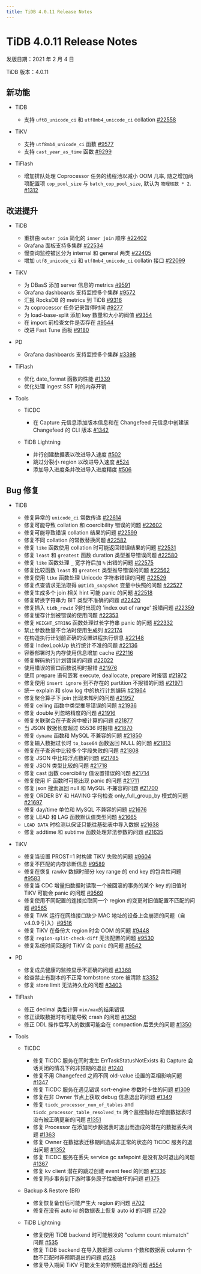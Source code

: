 ```yaml
---
title: TiDB 4.0.11 Release Notes
---
```


# TiDB 4.0.11 Release Notes

发版日期：2021 年 2 月 4 日

TiDB 版本：4.0.11

## 新功能

+ TiDB

    - 支持 `uft8_unicode_ci` 和 `utf8mb4_unicode_ci` collation [#22558](https://github.com/pingcap/tidb/pull/22558)

+ TiKV

    - 支持 `utf8mb4_unicode_ci` 函数 [#9577](https://github.com/tikv/tikv/pull/9577)
    - 支持 `cast_year_as_time` 函数 [#9299](https://github.com/tikv/tikv/pull/9299)

+ TiFlash

    - 增加排队处理 Coprocessor 任务的线程池以减小 OOM 几率, 随之增加两项配置项 `cop_pool_size` 与 `batch_cop_pool_size`, 默认为 `物理核数 * 2`. [#1312](https://github.com/pingcap/tics/pull/1312)

## 改进提升

+ TiDB

    - 重排由 `outer join` 简化的 `inner join` 顺序 [#22402](https://github.com/pingcap/tidb/pull/22402)
    - Grafana 面板支持多集群 [#22534](https://github.com/pingcap/tidb/pull/22534)
    - 慢查询监控被区分为 internal 和 general 两类 [#22405](https://github.com/pingcap/tidb/pull/22405)
    - 增加 `utf8_unicode_ci` 和 `utf8mb4_unicode_ci` collatin 接口 [#22099](https://github.com/pingcap/tidb/pull/22099)

+ TiKV

    - 为 DBasS 添加 server 信息的 metrics  [#9591](https://github.com/tikv/tikv/pull/9591)
    - Grafana dashboards 支持监控多个集群 [#9572](https://github.com/tikv/tikv/pull/9572)
    - 汇报 RocksDB 的 metrics 到 TiDB [#9316](https://github.com/tikv/tikv/pull/9316)
    - 为 coprocessor 任务记录暂停时间 [#9277](https://github.com/tikv/tikv/pull/9277)
    - 为 load-base-split 添加 key 数量和大小的阀值 [#9354](https://github.com/tikv/tikv/pull/9354)
    - 在 import 前检查文件是否存在 [#9544](https://github.com/tikv/tikv/pull/9544)
    - 改进 Fast Tune 面板 [#9180](https://github.com/tikv/tikv/pull/9180)

+ PD

    - Grafana dashboards 支持监控多个集群 [#3398](https://github.com/tikv/tikv/pull/3398)

+ TiFlash

    - 优化 date_format 函数的性能 [#1339](https://github.com/pingcap/tics/pull/1339)
    - 优化处理 ingest SST 时的内存开销

+ Tools

    + TiCDC

        - 在 Capture 元信息添加版本信息和在 Changefeed 元信息中创建该 Changefeed 的 CLI 版本 [#1342](https://github.com/pingcap/ticdc/pull/1342)

    + TiDB Lightning

        - 并行创建数据表以改进导入速度 [#502](https://github.com/pingcap/tidb-lightning/pull/502)
        - 跳过分裂小 region 以改进导入速度 [#524](https://github.com/pingcap/tidb-lightning/pull/524)
        - 添加导入进度条并改进导入进度精度 [#506](https://github.com/pingcap/tidb-lightning/pull/506)

## Bug 修复

+ TiDB

    - 修复异常的 `unicode_ci` 常数传递 [#22614](https://github.com/pingcap/tidb/pull/22614)
    - 修复可能导致 collation 和 coercibility 错误的问题 [#22602](https://github.com/pingcap/tidb/pull/22602)
    - 修复可能导致错误 collation 结果的问题 [#22599](https://github.com/pingcap/tidb/pull/22599)
    - 修复不同 collation 的常数替换问题 [#22582](https://github.com/pingcap/tidb/pull/22582)
    - 修复 `like` 函数使用 collation 时可能返回错误结果的问题 [#22531](https://github.com/pingcap/tidb/pull/22531)
    - 修复 `least` 和 `greatest` 函数 duration 类型推导错误问题 [#22580](https://github.com/pingcap/tidb/pull/22580)
    - 修复 `like` 函数处理 `_` 宽字符后加 `%` 出错的问题 [#22575](https://github.com/pingcap/tidb/pull/22575)
    - 修复比较函数 `least` 和 `greatest` 类型推导错误的问题 [#22562](https://github.com/pingcap/tidb/pull/22562)
    - 修复使用 `like` 函数处理 Unicode 字符串错误的问题 [#22529](https://github.com/pingcap/tidb/pull/22529)
    - 修复点查请求无法取得 `@@tidb_snapshot` 变量中快照的问题 [#22527](https://github.com/pingcap/tidb/pull/22527)
    - 修复生成多个 join 相关 hint 可能 panic 的问题 [#22518](https://github.com/pingcap/tidb/pull/22518)
    - 修复转换字符串为 BIT 类型不准确的问题 [#22420](https://github.com/pingcap/tidb/pull/22420)
    - 修复插入 `tidb_rowid` 列时出现的 'index out of range' 报错问题 [#22359](https://github.com/pingcap/tidb/pull/22359)
    - 修复缓存计划被错误的使用问题 [#22353](https://github.com/pingcap/tidb/pull/22353)
    - 修复 `WEIGHT_STRING` 函数处理过长字符串 panic 的问题 [#22332](https://github.com/pingcap/tidb/pull/22332)
    - 禁止参数数量不合法时使用生成列 [#22174](https://github.com/pingcap/tidb/pull/22174)
    - 在构造执行计划前正确的设置进程执行信息 [#22148](https://github.com/pingcap/tidb/pull/22148)
    - 修复 IndexLookUp 执行统计不准的问题 [#22136](https://github.com/pingcap/tidb/pull/22136)
    - 容器部署时为内存使用信息增加 cache [#22116](https://github.com/pingcap/tidb/pull/22116)
    - 修复解码执行计划错误的问题 [#22022](https://github.com/pingcap/tidb/pull/22022)
    - 使用错误的窗口函数说明时报错 [#21976](https://github.com/pingcap/tidb/pull/21976)
    - 使用 prepare 语句嵌套 execute, deallocate, prepare 时报错 [#21972](https://github.com/pingcap/tidb/pull/21972)
    - 修复使用 `insert ignore` 到不存在的 partition 不报错的问题 [#21971](https://github.com/pingcap/tidb/pull/21971)
    - 统一 explain 和 slow log 中的执行计划编码 [#21964](https://github.com/pingcap/tidb/pull/21964)
    - 修复聚合算子下 join 出现未知列的问题 [#21957](https://github.com/pingcap/tidb/pull/21957)
    - 修复 ceiling 函数中类型推导错误的问题 [#21936](https://github.com/pingcap/tidb/pull/21936)
    - 修复 double 列忽略精度的问题 [#21916](https://github.com/pingcap/tidb/pull/21916)
    - 修复关联聚合在子查询中被计算的问题 [#21877](https://github.com/pingcap/tidb/pull/21877)
    - 当 JSON 数据长度超过 65536 时报错 [#21870](https://github.com/pingcap/tidb/pull/21870)
    - 修复 `dyname` 函数和 MySQL 不兼容的问题 [#21850](https://github.com/pingcap/tidb/pull/21850)
    - 修复输入数据过长时 `to_base64` 函数返回 NULL 的问题 [#21813](https://github.com/pingcap/tidb/pull/21813)
    - 修复在子查询中比较多个字段失败的问题 [#21808](https://github.com/pingcap/tidb/pull/21808)
    - 修复 JSON 中比较浮点数的问题 [#21785](https://github.com/pingcap/tidb/pull/21785)
    - 修复 JSON 类型比较的问题 [#21718](https://github.com/pingcap/tidb/pull/21718)
    - 修复 cast 函数 coercibility 值设置错误的问题 [#21714](https://github.com/pingcap/tidb/pull/21714)
    - 修复使用 IF 函数时可能出现 panic 的问题 [#21711](https://github.com/pingcap/tidb/pull/21711)
    - 修复 json 搜索返回 null 和 MySQL 不兼容的问题 [#21700](https://github.com/pingcap/tidb/pull/21700)
    - 修复 ORDER BY 和 HAVING 字句检查 only_full_group_by 模式的问题 [#21697](https://github.com/pingcap/tidb/pull/21697)
    - 修复 day/time 单位和 MySQL 不兼容的问题 [#21676](https://github.com/pingcap/tidb/pull/21676)
    - 修复 LEAD 和 LAG 函数默认值类型问题 [#21665](https://github.com/pingcap/tidb/pull/21665)
    - `LOAD DATA` 时检测以保证只能往基础表中导入数据 [#21638](https://github.com/pingcap/tidb/pull/21638)
    - 修复 addtime 和 subtime 函数处理非法参数的问题 [#21635](https://github.com/pingcap/tidb/pull/21635)

+ TiKV

    - 修复当设置 PROST=1 时构建 TiKV 失败的问题 [#9604](https://github.com/tikv/tikv/pull/9604)
    - 修复不匹配的内存诊断信息 [#9589](https://github.com/tikv/tikv/pull/9589)
    - 修复在恢复 rawkv 数据时部分 key range 的 end key 的包含性问题 [#9583](https://github.com/tikv/tikv/pull/9583)
    - 修复当 CDC 增量扫数据时读取一个被回滚的事务的某个 key 的旧值时 TiKV 可能会 panic 的问题 [#9569](https://github.com/tikv/tikv/pull/9569)
    - 修复使用不同配置的连接拉取同一个 region 的变更时旧值配置不匹配的问题 [#9565](https://github.com/tikv/tikv/pull/9565)
    - 修复 TiVK 运行在网络接口缺少 MAC 地址的设备上会崩溃的问题（自 v4.0.9 引入）[#9516](https://github.com/tikv/tikv/pull/9516)
    - 修复 TiKV 在备份大 region 时会 OOM 的问题 [#9448](https://github.com/tikv/tikv/pull/9448)
    - 修复 `region-split-check-diff` 无法配置的问题 [#9530](https://github.com/tikv/tikv/pull/9530)
    - 修复系统时间回退时 TiKV 会 panic 的问题 [#9542](https://github.com/tikv/tikv/pull/9542)

+ PD

    - 修复成员健康的监控显示不正确的问题 [#3368](https://github.com/pingcap/pd/pull/3368)
    - 检查禁止有副本的不正常 tombstone store 被清除 [#3352](https://github.com/pingcap/pd/pull/3352)
    - 修复 store limit 无法持久化的问题  [#3403](https://github.com/pingcap/pd/pull/3403)

+ TiFlash

    - 修正 decimal 类型计算 `min/max`的结果错误
    - 修正读取数据时有可能导致 crash 的问题 [#1358](https://github.com/pingcap/tics/pull/1358)
    - 修正 DDL 操作后写入的数据可能会在 compaction 后丢失的问题 [#1350](https://github.com/pingcap/tics/pull/1350)

+ Tools

    + TiCDC

        - 修复 TiCDC 服务在同时发生 ErrTaskStatusNotExists 和 Capture 会话关闭的情况下的非预期的退出 [#1240](https://github.com/pingcap/ticdc/pull/1240)
        - 修复不用 Changefeed 之间不同 old-value 设置的互相影响问题 [#1347](https://github.com/pingcap/ticdc/pull/1347)
        - 修复 TiCDC 服务在遇见错误 sort-engine 参数时卡住的问题 [#1309](https://github.com/pingcap/ticdc/pull/1309)
        - 修复在非 Owner 节点上获取 debug 信息退出的问题 [#1349](https://github.com/pingcap/ticdc/pull/1349)
        - 修复 `ticdc_processor_num_of_tables` and `ticdc_processor_table_resolved_ts` 两个监控指标在增删数据表时没有被正确更新的问题 [#1351](https://github.com/pingcap/ticdc/pull/1351)
        - 修复 Processor 在添加同步数据表时退出而造成的潜在的数据丢失问题 [#1363](https://github.com/pingcap/ticdc/pull/1363)
        - 修复 Owner 在数据表迁移期间造成非正常的状态的 TiCDC 服务的退出问题 [#1352](https://github.com/pingcap/ticdc/pull/1352)
        - 修复 TiCDC 服务在丢失 service gc safepoint 是没有及时退出的问题 [#1367](https://github.com/pingcap/ticdc/pull/1367)
        - 修复 kv client 潜在的跳过创建 event feed 的问题 [#1336](https://github.com/pingcap/ticdc/pull/1336)
        - 修复同步事务到下游时事务原子性被破坏的问题 [#1375](https://github.com/pingcap/ticdc/pull/1375)

    + Backup & Restore (BR)

        - 修复恢复备份后可能产生大 region 的问题 [#702](https://github.com/pingcap/br/pull/702)
        - 修复在没有 auto id 的数据表上恢复 auto id 的问题 [#720](https://github.com/pingcap/br/pull/720)

    + TiDB Lightning

        - 修复使用 TiDB backend 时可能触发的 "column count mismatch" 问题 [#535](https://github.com/pingcap/tidb-lightning/pull/535)
        - 修复 TiDB backend 在导入数据源 column 个数和数据表 column 个数不匹配时非预期退出的问题 [#528](https://github.com/pingcap/tidb-lightning/pull/528)
        - 修复导入期间 TiKV 可能发生的非预期退出的问题 [#554](https://github.com/pingcap/tidb-lightning/pull/554)
